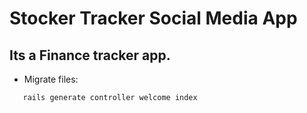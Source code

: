 # Stocker Tracker Social Media App

## Its a Finance tracker app.


* Migrate files:
```
   rails generate controller welcome index
   

```
